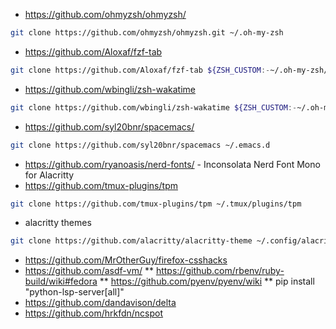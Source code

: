 * https://github.com/ohmyzsh/ohmyzsh/
```sh
git clone https://github.com/ohmyzsh/ohmyzsh.git ~/.oh-my-zsh
```
* https://github.com/Aloxaf/fzf-tab
```sh
git clone https://github.com/Aloxaf/fzf-tab ${ZSH_CUSTOM:-~/.oh-my-zsh/custom}/plugins/fzf-tab
```
* https://github.com/wbingli/zsh-wakatime
```sh
git clone https://github.com/wbingli/zsh-wakatime ${ZSH_CUSTOM:-~/.oh-my-zsh/custom}/plugins/zsh-wakatime
```
* https://github.com/syl20bnr/spacemacs/
```sh
git clone https://github.com/syl20bnr/spacemacs ~/.emacs.d
```
* https://github.com/ryanoasis/nerd-fonts/ - Inconsolata Nerd Font Mono for Alacritty
* https://github.com/tmux-plugins/tpm
```sh
git clone https://github.com/tmux-plugins/tpm ~/.tmux/plugins/tpm
```
* alacritty themes
```sh
git clone https://github.com/alacritty/alacritty-theme ~/.config/alacritty/themes
```
* https://github.com/MrOtherGuy/firefox-csshacks
* https://github.com/asdf-vm/
** https://github.com/rbenv/ruby-build/wiki#fedora
** https://github.com/pyenv/pyenv/wiki
** pip install "python-lsp-server[all]"
* https://github.com/dandavison/delta
* https://github.com/hrkfdn/ncspot
